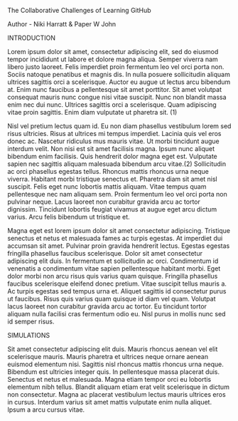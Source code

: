 The Collaborative Challenges of Learning GitHub

Author - Niki Harratt & Paper W John

INTRODUCTION

Lorem ipsum dolor sit amet, consectetur adipiscing elit, sed do eiusmod tempor incididunt ut labore et dolore magna aliqua. Semper viverra nam libero justo laoreet. Felis imperdiet proin fermentum leo vel orci porta non. Sociis natoque penatibus et magnis dis. In nulla posuere sollicitudin aliquam ultrices sagittis orci a scelerisque. Auctor eu augue ut lectus arcu bibendum at. Enim nunc faucibus a pellentesque sit amet porttitor. Sit amet volutpat consequat mauris nunc congue nisi vitae suscipit. Nunc non blandit massa enim nec dui nunc. Ultrices sagittis orci a scelerisque. Quam adipiscing vitae proin sagittis. Enim diam vulputate ut pharetra sit. (1)

Nisl vel pretium lectus quam id. Eu non diam phasellus vestibulum lorem sed risus ultricies. Risus at ultrices mi tempus imperdiet. Lacinia quis vel eros donec ac. Nascetur ridiculus mus mauris vitae. Ut morbi tincidunt augue interdum velit. Non nisi est sit amet facilisis magna. Ipsum nunc aliquet bibendum enim facilisis. Quis hendrerit dolor magna eget est. Vulputate sapien nec sagittis aliquam malesuada bibendum arcu vitae.(2) Sollicitudin ac orci phasellus egestas tellus. Rhoncus mattis rhoncus urna neque viverra. Habitant morbi tristique senectus et. Pharetra diam sit amet nisl suscipit. Felis eget nunc lobortis mattis aliquam. Vitae tempus quam pellentesque nec nam aliquam sem. Proin fermentum leo vel orci porta non pulvinar neque. Lacus laoreet non curabitur gravida arcu ac tortor dignissim. Tincidunt lobortis feugiat vivamus at augue eget arcu dictum varius. Arcu felis bibendum ut tristique et.

Magna eget est lorem ipsum dolor sit amet consectetur adipiscing. Tristique senectus et netus et malesuada fames ac turpis egestas. At imperdiet dui accumsan sit amet. Pulvinar proin gravida hendrerit lectus. Egestas egestas fringilla phasellus faucibus scelerisque. Dolor sit amet consectetur adipiscing elit duis. In fermentum et sollicitudin ac orci. Condimentum id venenatis a condimentum vitae sapien pellentesque habitant morbi. Eget dolor morbi non arcu risus quis varius quam quisque. Fringilla phasellus faucibus scelerisque eleifend donec pretium. Vitae suscipit tellus mauris a. Ac turpis egestas sed tempus urna et. Aliquet sagittis id consectetur purus ut faucibus. Risus quis varius quam quisque id diam vel quam. Volutpat lacus laoreet non curabitur gravida arcu ac tortor. Eu tincidunt tortor aliquam nulla facilisi cras fermentum odio eu. Nisl purus in mollis nunc sed id semper risus.

SIMULATIONS

Sit amet consectetur adipiscing elit duis. Mauris rhoncus aenean vel elit scelerisque mauris. Mauris pharetra et ultrices neque ornare aenean euismod elementum nisi. Sagittis nisl rhoncus mattis rhoncus urna neque. Bibendum est ultricies integer quis. In pellentesque massa placerat duis. Senectus et netus et malesuada. Magna etiam tempor orci eu lobortis elementum nibh tellus. Blandit aliquam etiam erat velit scelerisque in dictum non consectetur. Magna ac placerat vestibulum lectus mauris ultrices eros in cursus. Interdum varius sit amet mattis vulputate enim nulla aliquet. Ipsum a arcu cursus vitae.
